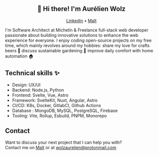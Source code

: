 <h2 align="center">👋 Hi there! I'm Aurélien Wolz</h2>

<p align="center">
  <a href="https://fr.linkedin.com/in/wolzaurelien">Linkedin</a> •
  <a href="https://www.malt.fr/profile/aurelienwolz">Malt</a>
</p>

I'm Software Architect at Michelin & Freelance full-stack web developer passionate about building innovative solutions to enhance the web experience for everyone. I enjoy coding open-source projects on my free time, which mainly revolves around my hobbies: share my love for crafts beers 🍺 discuss sustainable gardening 🌱 improve daily comfort with home automation 🏠

## Technical skills ✨

- Design: UX/UI
- Backend: Node.js, Python
- Frontend: Svelte, Vue, Astro
- Framework: SvelteKit, Nuxt, Angular, Astro
- CI/CD: K8s, Docker, GitlabCI, Github Actions
- Database : MongoDB, MySQL, PostgreSQL, Firebase
- Tooling: Vite, Rollup, Esbuild, PNPM, Monorepo

## Contact

Want to discuss your next project that I can help you with?<br/>
Contact me on <a href="https://www.malt.fr/profile/aurelienwolz">Malt</a> or at wolzaurelien@protonmail.com
